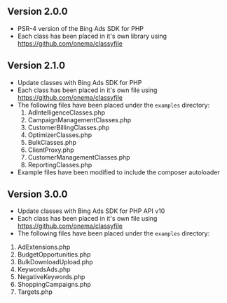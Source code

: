 ## Version 2.0.0
- PSR-4 version of the Bing Ads SDK for PHP
- Each class has been placed in it's own library using https://github.com/onema/classyfile


## Version 2.1.0
- Update classes with Bing Ads SDK for PHP 
- Each class has been placed in it's own file using https://github.com/onema/classyfile
- The following files have been placed under the `examples` directory:
  1. AdIntelligenceClasses.php
  2. CampaignManagementClasses.php
  3. CustomerBillingClasses.php
  4. OptimizerClasses.php
  5. BulkClasses.php	
  6. ClientProxy.php
  7. CustomerManagementClasses.php
  8. ReportingClasses.php  
- Example files have been modified to include the composer autoloader 

## Version 3.0.0
- Update classes with Bing Ads SDK for PHP API v10
- Each class has been placed in it's own file using https://github.com/onema/classyfile
- The following files have been placed under the `examples` directory:
 1.  AdExtensions.php
 1.  BudgetOpportunities.php
 1.  BulkDownloadUpload.php
 1.  KeywordsAds.php
 1.  NegativeKeywords.php
 1.  ShoppingCampaigns.php
 1.  Targets.php

